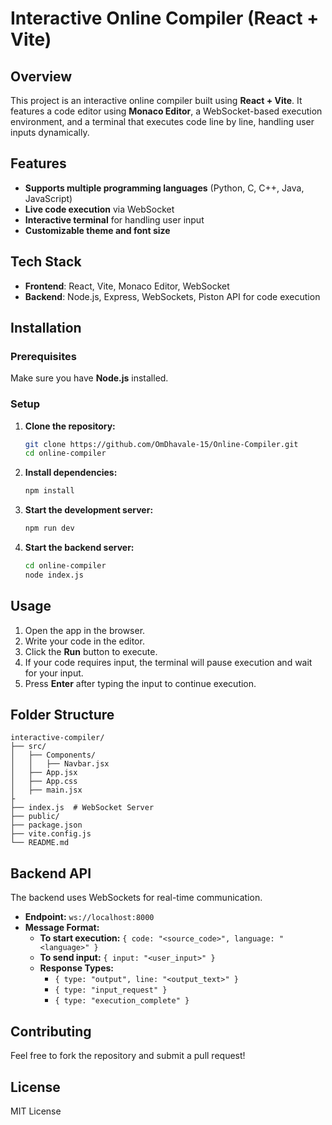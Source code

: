 # Interactive Online Compiler (React + Vite)

## Overview
This project is an interactive online compiler built using **React + Vite**. It features a code editor using **Monaco Editor**, a WebSocket-based execution environment, and a terminal that executes code line by line, handling user inputs dynamically.

## Features
- **Supports multiple programming languages** (Python, C, C++, Java, JavaScript)
- **Live code execution** via WebSocket
- **Interactive terminal** for handling user input
- **Customizable theme and font size**

## Tech Stack
- **Frontend**: React, Vite, Monaco Editor, WebSocket
- **Backend**: Node.js, Express, WebSockets, Piston API for code execution

## Installation

### Prerequisites
Make sure you have **Node.js** installed.

### Setup
1. **Clone the repository:**
   ```sh
   git clone https://github.com/OmDhavale-15/Online-Compiler.git
   cd online-compiler
   ```
2. **Install dependencies:**
   ```sh
   npm install
   ```
3. **Start the development server:**
   ```sh
   npm run dev
   ```
4. **Start the backend server:**
   ```sh
   cd online-compiler
   node index.js
   ```

## Usage
1. Open the app in the browser.
2. Write your code in the editor.
3. Click the **Run** button to execute.
4. If your code requires input, the terminal will pause execution and wait for your input.
5. Press **Enter** after typing the input to continue execution.

## Folder Structure
```
interactive-compiler/
├── src/
│   ├── Components/
│   │   ├── Navbar.jsx
│   ├── App.jsx
│   ├── App.css
│   ├── main.jsx
├
├── index.js  # WebSocket Server
├── public/
├── package.json
├── vite.config.js
└── README.md
```

## Backend API
The backend uses WebSockets for real-time communication.
- **Endpoint:** `ws://localhost:8000`
- **Message Format:**
  - **To start execution:** `{ code: "<source_code>", language: "<language>" }`
  - **To send input:** `{ input: "<user_input>" }`
  - **Response Types:**
    - `{ type: "output", line: "<output_text>" }`
    - `{ type: "input_request" }`
    - `{ type: "execution_complete" }`

## Contributing
Feel free to fork the repository and submit a pull request!

## License
MIT License

